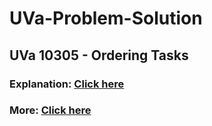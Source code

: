 # UVa-Problem-Solution

## UVa 10305 - Ordering Tasks
### Explanation: [Click here](https://youtu.be/eC1_SGrFsdU) 

### More: [Click here](https://youtu.be/eC1_SGrFsdU) 
